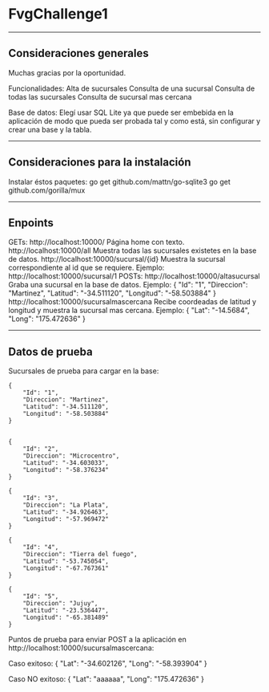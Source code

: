 # FvgChallenge1
-----------------------------------------------------------------------
Consideraciones generales
-----------------------------------------------------------------------
Muchas gracias por la oportunidad.

Funcionalidades:
	Alta de sucursales
	Consulta de una sucursal
	Consulta de todas las sucursales
	Consulta de sucursal mas cercana
	
Base de datos:
	Elegí usar SQL Lite ya que puede ser embebida en la aplicación de modo que pueda ser probada tal y como está, sin configurar y crear una base y la tabla.
	
-----------------------------------------------------------------------
Consideraciones para la instalación
-----------------------------------------------------------------------
Instalar éstos paquetes:
	go get github.com/mattn/go-sqlite3
	go get github.com/gorilla/mux
	
-----------------------------------------------------------------------
Enpoints
-----------------------------------------------------------------------
GETs:
	http://localhost:10000/
		Página home con texto.
	http://localhost:10000/all
		Muestra todas las sucursales existetes en la base de datos.
	http://localhost:10000/sucursal/{id}
		Muestra la sucursal correspondiente al id que se requiere. Ejemplo:
			http://localhost:10000/sucursal/1
POSTs:
	http://localhost:10000/altasucursal
		Graba una sucursal en la base de datos. Ejemplo:
			{
				"Id": "1", 
				"Direccion": "Martinez", 
				"Latitud": "-34.511120", 
				"Longitud": "-58.503884" 
			}
	http://localhost:10000/sucursalmascercana
		Recibe coordeadas de latitud y longitud y muestra la sucursal mas cercana. Ejemplo:
			{
				"Lat": "-14.5684", 
				"Long": "175.472636"
			}

-----------------------------------------------------------------------
Datos de prueba
-----------------------------------------------------------------------
Sucursales de prueba para cargar en la base:

	{
		"Id": "1", 
		"Direccion": "Martinez", 
		"Latitud": "-34.511120", 
		"Longitud": "-58.503884" 
	}


	{
		"Id": "2", 
		"Direccion": "Microcentro", 
		"Latitud": "-34.603033", 
		"Longitud": "-58.376234" 
	}

	{
		"Id": "3", 
		"Direccion": "La Plata", 
		"Latitud": "-34.926463", 
		"Longitud": "-57.969472" 
	}

	{
		"Id": "4", 
		"Direccion": "Tierra del fuego", 
		"Latitud": "-53.745054", 
		"Longitud": "-67.767361"
	}

	{
		"Id": "5", 
		"Direccion": "Jujuy", 
		"Latitud": "-23.536447", 
		"Longitud": "-65.381489" 
	}

Puntos de prueba para enviar POST a la aplicación en http://localhost:10000/sucursalmascercana:

Caso exitoso:
	{
		"Lat": "-34.602126", 
		"Long": "-58.393904"
	}
	
Caso NO exitoso:
	{
		"Lat": "aaaaaa", 
		"Long": "175.472636"
	}
